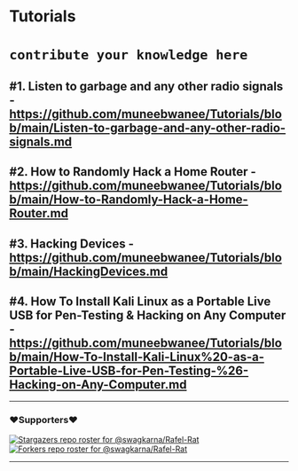 # Tutorials
# `contribute your knowledge here`

## #1. Listen to garbage and any other radio signals - https://github.com/muneebwanee/Tutorials/blob/main/Listen-to-garbage-and-any-other-radio-signals.md   

## #2. How to Randomly Hack a Home Router - https://github.com/muneebwanee/Tutorials/blob/main/How-to-Randomly-Hack-a-Home-Router.md

## #3. Hacking Devices - https://github.com/muneebwanee/Tutorials/blob/main/HackingDevices.md

## #4. How To Install Kali Linux as a Portable Live USB for Pen-Testing & Hacking on Any Computer - https://github.com/muneebwanee/Tutorials/blob/main/How-To-Install-Kali-Linux%20-as-a-Portable-Live-USB-for-Pen-Testing-%26-Hacking-on-Any-Computer.md


---
### ❤️Supporters❤️
[![Stargazers repo roster for @swagkarna/Rafel-Rat](https://reporoster.com/stars/muneebwanee/Tutorials)](https://github.com/muneebwanee/Tutorials/stargazers)
[![Forkers repo roster for @swagkarna/Rafel-Rat](https://reporoster.com/forks/muneebwanee/Tutorials)](https://github.com/muneebwanee/Tutorials/network/members)

---
